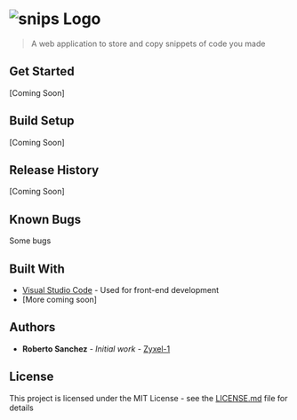 # ![snips Logo](https://github.com/Zyxel-1/Snips/blob/Resources/images/snipsLogo.png?raw=true)

>  A web application to store and copy snippets of code you made

## Get Started

[Coming Soon]

## Build Setup

[Coming Soon]

## Release History

[Coming Soon]

## Known Bugs

Some bugs

## Built With

* [Visual Studio Code](https://code.visualstudio.com/) - Used for front-end development
* [More coming soon]

## Authors

* **Roberto Sanchez** - *Initial work* - [Zyxel-1](https://github.com/Zyxel-1)

## License

This project is licensed under the MIT License - see the [LICENSE.md](LICENSE.md) file for details



